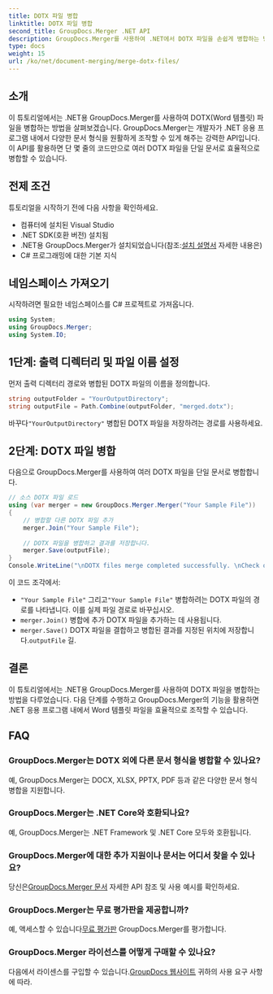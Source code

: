 ```yaml
---
title: DOTX 파일 병합
linktitle: DOTX 파일 병합
second_title: GroupDocs.Merger .NET API
description: GroupDocs.Merger를 사용하여 .NET에서 DOTX 파일을 손쉽게 병합하는 방법을 알아보세요. 문서 조작 능력을 강화하세요.
type: docs
weight: 15
url: /ko/net/document-merging/merge-dotx-files/
---
```

## 소개
이 튜토리얼에서는 .NET용 GroupDocs.Merger를 사용하여 DOTX(Word 템플릿) 파일을 병합하는 방법을 살펴보겠습니다. GroupDocs.Merger는 개발자가 .NET 응용 프로그램 내에서 다양한 문서 형식을 원활하게 조작할 수 있게 해주는 강력한 API입니다. 이 API를 활용하면 단 몇 줄의 코드만으로 여러 DOTX 파일을 단일 문서로 효율적으로 병합할 수 있습니다.
## 전제 조건
튜토리얼을 시작하기 전에 다음 사항을 확인하세요.
- 컴퓨터에 설치된 Visual Studio
- .NET SDK(호환 버전) 설치됨
-  .NET용 GroupDocs.Merger가 설치되었습니다(참조:[설치 설명서](https://reference.groupdocs.com/merger/net/) 자세한 내용은)
- C# 프로그래밍에 대한 기본 지식

## 네임스페이스 가져오기
시작하려면 필요한 네임스페이스를 C# 프로젝트로 가져옵니다.
```csharp
using System; 
using GroupDocs.Merger;
using System.IO;
```
## 1단계: 출력 디렉터리 및 파일 이름 설정
먼저 출력 디렉터리 경로와 병합된 DOTX 파일의 이름을 정의합니다.
```csharp
string outputFolder = "YourOutputDirectory";
string outputFile = Path.Combine(outputFolder, "merged.dotx");
```
 바꾸다`"YourOutputDirectory"` 병합된 DOTX 파일을 저장하려는 경로를 사용하세요.
## 2단계: DOTX 파일 병합
다음으로 GroupDocs.Merger를 사용하여 여러 DOTX 파일을 단일 문서로 병합합니다.
```csharp
// 소스 DOTX 파일 로드
using (var merger = new GroupDocs.Merger.Merger("Your Sample File"))
{
    // 병합할 다른 DOTX 파일 추가
    merger.Join("Your Sample File");
    
    // DOTX 파일을 병합하고 결과를 저장합니다.
    merger.Save(outputFile);
}
Console.WriteLine("\nDOTX files merge completed successfully. \nCheck output in {0}", outputFolder);
```
이 코드 조각에서:
- `"Your Sample File"` 그리고`"Your Sample File"` 병합하려는 DOTX 파일의 경로를 나타냅니다. 이를 실제 파일 경로로 바꾸십시오.
- `merger.Join()` 병합에 추가 DOTX 파일을 추가하는 데 사용됩니다.
- `merger.Save()` DOTX 파일을 결합하고 병합된 결과를 지정된 위치에 저장합니다.`outputFile` 길.

## 결론
이 튜토리얼에서는 .NET용 GroupDocs.Merger를 사용하여 DOTX 파일을 병합하는 방법을 다루었습니다. 다음 단계를 수행하고 GroupDocs.Merger의 기능을 활용하면 .NET 응용 프로그램 내에서 Word 템플릿 파일을 효율적으로 조작할 수 있습니다.

## FAQ
### GroupDocs.Merger는 DOTX 외에 다른 문서 형식을 병합할 수 있나요?
예, GroupDocs.Merger는 DOCX, XLSX, PPTX, PDF 등과 같은 다양한 문서 형식 병합을 지원합니다.
### GroupDocs.Merger는 .NET Core와 호환되나요?
예, GroupDocs.Merger는 .NET Framework 및 .NET Core 모두와 호환됩니다.
### GroupDocs.Merger에 대한 추가 지원이나 문서는 어디서 찾을 수 있나요?
 당신은[GroupDocs.Merger 문서](https://reference.groupdocs.com/merger/net/) 자세한 API 참조 및 사용 예시를 확인하세요.
### GroupDocs.Merger는 무료 평가판을 제공합니까?
 예, 액세스할 수 있습니다[무료 평가판](https://releases.groupdocs.com/) GroupDocs.Merger를 평가합니다.
### GroupDocs.Merger 라이선스를 어떻게 구매할 수 있나요?
 다음에서 라이센스를 구입할 수 있습니다.[GroupDocs 웹사이트](https://purchase.groupdocs.com/buy) 귀하의 사용 요구 사항에 따라.